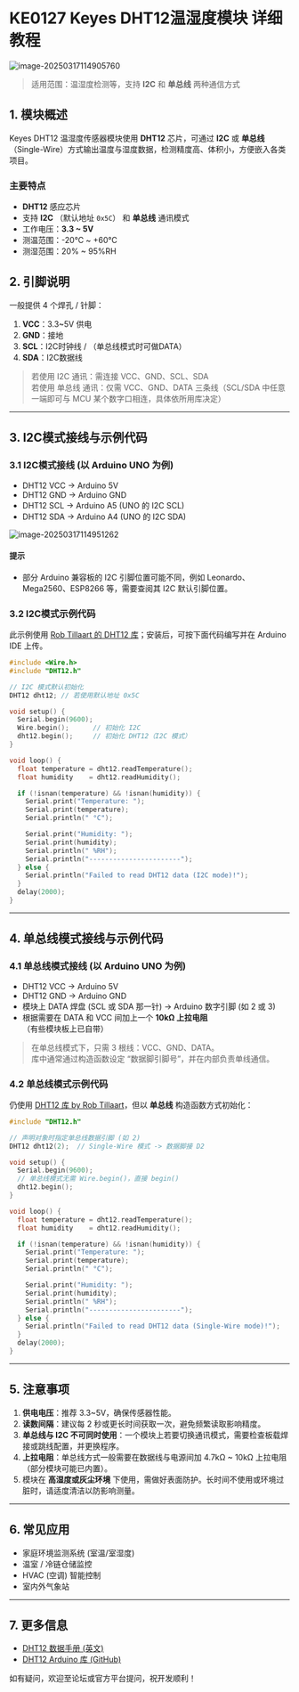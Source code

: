 # KE0127 Keyes DHT12温湿度模块 详细教程

![image-20250317114905760](media/image-20250317114905760.png)

> 适用范围：温湿度检测等，支持 **I2C** 和 **单总线** 两种通信方式

## 1. 模块概述
Keyes DHT12 温湿度传感器模块使用 **DHT12** 芯片，可通过 **I2C** 或 **单总线**（Single-Wire）方式输出温度与湿度数据，检测精度高、体积小，方便嵌入各类项目。

### 主要特点
- **DHT12** 感应芯片   
- 支持 **I2C** （默认地址 `0x5C`） 和 **单总线** 通讯模式  
- 工作电压：**3.3 ~ 5V**  
- 测温范围：-20℃ ~ +60℃  
- 测湿范围：20% ~ 95%RH

## 2. 引脚说明
一般提供 4 个焊孔 / 针脚：  
1. **VCC**：3.3~5V 供电  
2. **GND**：接地  
3. **SCL**：I2C时钟线 / （单总线模式时可做DATA）  
4. **SDA**：I2C数据线  

> 若使用 I2C 通讯：需连接 VCC、GND、SCL、SDA  
> 若使用 单总线 通讯：仅需 VCC、GND、DATA 三条线（SCL/SDA 中任意一端即可与 MCU 某个数字口相连，具体依所用库决定）

---

## 3. I2C模式接线与示例代码

### 3.1 I2C模式接线 (以 Arduino UNO 为例)
- DHT12 VCC → Arduino 5V  
- DHT12 GND → Arduino GND  
- DHT12 SCL → Arduino A5 (UNO 的 I2C SCL)  
- DHT12 SDA → Arduino A4 (UNO 的 I2C SDA)

![image-20250317114951262](media/image-20250317114951262.png)

#### 提示  
- 部分 Arduino 兼容板的 I2C 引脚位置可能不同，例如 Leonardo、Mega2560、ESP8266 等，需要查阅其 I2C 默认引脚位置。

### 3.2 I2C模式示例代码
此示例使用 [Rob Tillaart 的 DHT12 库](https://github.com/RobTillaart/DHT12)；安装后，可按下面代码编写并在 Arduino IDE 上传。

```c
#include <Wire.h>
#include "DHT12.h"

// I2C 模式默认初始化
DHT12 dht12; // 若使用默认地址 0x5C

void setup() {
  Serial.begin(9600);
  Wire.begin();      // 初始化 I2C
  dht12.begin();     // 初始化 DHT12（I2C 模式）
}

void loop() {
  float temperature = dht12.readTemperature();
  float humidity    = dht12.readHumidity();

  if (!isnan(temperature) && !isnan(humidity)) {
    Serial.print("Temperature: ");
    Serial.print(temperature);
    Serial.println(" °C");

    Serial.print("Humidity: ");
    Serial.print(humidity);
    Serial.println(" %RH");
    Serial.println("-----------------------");
  } else {
    Serial.println("Failed to read DHT12 data (I2C mode)!");
  }
  delay(2000);
}
```

---

## 4. 单总线模式接线与示例代码

### 4.1 单总线模式接线 (以 Arduino UNO 为例)
- DHT12 VCC → Arduino 5V  
- DHT12 GND → Arduino GND  
- 模块上 DATA 焊盘 (SCL 或 SDA 那一针) → Arduino 数字引脚 (如 2 或 3)  
- 根据需要在 DATA 和 VCC 间加上一个 **10kΩ 上拉电阻**（有些模块板上已自带）

> 在单总线模式下，只需 3 根线：VCC、GND、DATA。  
> 库中通常通过构造函数设定 “数据脚引脚号”，并在内部负责单线通信。

### 4.2 单总线模式示例代码
仍使用 [DHT12 库 by Rob Tillaart](https://github.com/RobTillaart/DHT12)，但以 **单总线** 构造函数方式初始化：

```c
#include "DHT12.h"

// 声明对象时指定单总线数据引脚 (如 2)
DHT12 dht12(2);  // Single-Wire 模式 -> 数据脚接 D2

void setup() {
  Serial.begin(9600);
  // 单总线模式无需 Wire.begin()，直接 begin()
  dht12.begin();       
}

void loop() {
  float temperature = dht12.readTemperature();
  float humidity    = dht12.readHumidity();

  if (!isnan(temperature) && !isnan(humidity)) {
    Serial.print("Temperature: ");
    Serial.print(temperature);
    Serial.println(" °C");

    Serial.print("Humidity: ");
    Serial.print(humidity);
    Serial.println(" %RH");
    Serial.println("-----------------------");
  } else {
    Serial.println("Failed to read DHT12 data (Single-Wire mode)!");
  }
  delay(2000);
}
```

---

## 5. 注意事项
1. **供电电压**：推荐 3.3~5V，确保传感器性能。  
2. **读数间隔**：建议每 2 秒或更长时间获取一次，避免频繁读取影响精度。  
3. **单总线与 I2C 不可同时使用**：一个模块上若要切换通讯模式，需要检查板载焊接或跳线配置，并更换程序。  
4. **上拉电阻**：单总线方式一般需要在数据线与电源间加 4.7kΩ ~ 10kΩ 上拉电阻（部分模块可能已内置）。  
5. 模块在 **高湿度或灰尘环境** 下使用，需做好表面防护。长时间不使用或环境过脏时，请适度清洁以防影响测量。

---

## 6. 常见应用
- 家庭环境监测系统 (室温/室湿度)  
- 温室 / 冷链仓储监控  
- HVAC (空调) 智能控制  
- 室内外气象站  

---

## 7. 更多信息
- [DHT12 数据手册 (英文)](http://www.aosong.com)  
- [DHT12 Arduino 库 (GitHub)](https://github.com/RobTillaart/DHT12)

如有疑问，欢迎至论坛或官方平台提问，祝开发顺利！